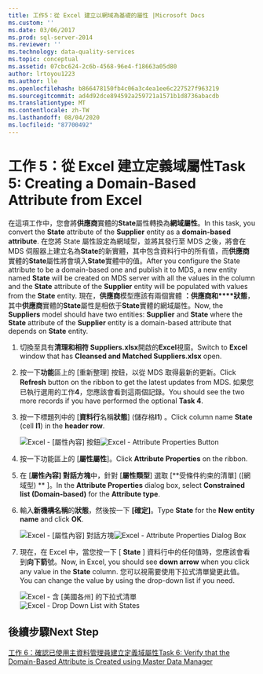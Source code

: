 ```yaml
---
title: 工作5：從 Excel 建立以網域為基礎的屬性 |Microsoft Docs
ms.custom: ''
ms.date: 03/06/2017
ms.prod: sql-server-2014
ms.reviewer: ''
ms.technology: data-quality-services
ms.topic: conceptual
ms.assetid: 07cbc624-2c6b-4568-96e4-f18663a05d80
author: lrtoyou1223
ms.author: lle
ms.openlocfilehash: b866478150fb4c06a3c4ea1ee6c227527f963219
ms.sourcegitcommit: ad4d92dce894592a259721a1571b1d8736abacdb
ms.translationtype: MT
ms.contentlocale: zh-TW
ms.lasthandoff: 08/04/2020
ms.locfileid: "87700492"
---
```

# <a name="task-5-creating-a-domain-based-attribute-from-excel"></a><span data-ttu-id="182fe-102">工作 5：從 Excel 建立定義域屬性</span><span class="sxs-lookup"><span data-stu-id="182fe-102">Task 5: Creating a Domain-Based Attribute from Excel</span></span>
  <span data-ttu-id="182fe-103">在這項工作中，您會將**供應商**實體的**State**屬性轉換為**網域屬性**。</span><span class="sxs-lookup"><span data-stu-id="182fe-103">In this task, you convert the **State** attribute of the **Supplier** entity as a **domain-based attribute**.</span></span> <span data-ttu-id="182fe-104">在您將 State 屬性設定為網域型，並將其發行至 MDS 之後，將會在 MDS 伺服器上建立名為**State**的新實體，其中包含資料行中的所有值，而**供應商**實體的**State**屬性將會填入**State**實體中的值。</span><span class="sxs-lookup"><span data-stu-id="182fe-104">After you configure the State attribute to be a domain-based one and publish it to MDS, a new entity named **State** will be created on MDS server with all the values in the column and the **State** attribute of the **Supplier** entity will be populated with values from the **State** entity.</span></span> <span data-ttu-id="182fe-105">現在，**供應商**模型應該有兩個實體 **：供應商和\*\*\*\*狀態**，其中**供應商**實體的**State**屬性是相依于**State**實體的網域屬性。</span><span class="sxs-lookup"><span data-stu-id="182fe-105">Now, the **Suppliers** model should have two entities: **Supplier** and **State** where the **State** attribute of the **Supplier** entity is a domain-based attribute that depends on **State** entity.</span></span>  
  
1.  <span data-ttu-id="182fe-106">切換至具有**清理和相符 Suppliers.xlsx**開啟的**Excel**視窗。</span><span class="sxs-lookup"><span data-stu-id="182fe-106">Switch to **Excel** window that has **Cleansed and Matched Suppliers.xlsx** open.</span></span>  
  
2.  <span data-ttu-id="182fe-107">按一下**功能**區上的 [重新整理] 按鈕，以從 MDS 取得最新的更新。</span><span class="sxs-lookup"><span data-stu-id="182fe-107">Click **Refresh** button on the ribbon to get the latest updates from MDS.</span></span> <span data-ttu-id="182fe-108">如果您已執行選用的工作**4**，您應該會看到這兩個記錄。</span><span class="sxs-lookup"><span data-stu-id="182fe-108">You should see the two more records if you have performed the optional **Task 4**.</span></span>  
  
3.  <span data-ttu-id="182fe-109">按一下標題列中的 [**資料行**名稱**狀態**] (儲存格**I1**) 。</span><span class="sxs-lookup"><span data-stu-id="182fe-109">Click column name **State** (cell **I1**) in the **header row**.</span></span>  
  
     <span data-ttu-id="182fe-110">![Excel - [屬性內容] 按鈕](../../2014/tutorials/media/et-creatingadomainbasedattributefromexcel-01.jpg "Excel - [屬性內容] 按鈕")</span><span class="sxs-lookup"><span data-stu-id="182fe-110">![Excel - Attribute Properties Button](../../2014/tutorials/media/et-creatingadomainbasedattributefromexcel-01.jpg "Excel - Attribute Properties Button")</span></span>  
  
4.  <span data-ttu-id="182fe-111">按一下功能區上的 [**屬性屬性**]。</span><span class="sxs-lookup"><span data-stu-id="182fe-111">Click **Attribute Properties** on the ribbon.</span></span>  
  
5.  <span data-ttu-id="182fe-112">在 [**屬性內容] 對話方塊**中，針對 [**屬性類型**] 選取 [\*\*受條件約束的清單] ([網域型) \*\* ]。</span><span class="sxs-lookup"><span data-stu-id="182fe-112">In the **Attribute Properties** dialog box, select **Constrained list (Domain-based)** for the **Attribute type**.</span></span>  
  
6.  <span data-ttu-id="182fe-113">輸入**新機構名稱**的**狀態**，然後按一下 **[確定]**。</span><span class="sxs-lookup"><span data-stu-id="182fe-113">Type **State** for the **New entity name** and click **OK**.</span></span>  
  
     <span data-ttu-id="182fe-114">![Excel - [屬性內容] 對話方塊](../../2014/tutorials/media/et-creatingadomainbasedattributefromexcel-02.jpg "Excel - [屬性內容] 對話方塊")</span><span class="sxs-lookup"><span data-stu-id="182fe-114">![Excel - Attribute Properties Dialog Box](../../2014/tutorials/media/et-creatingadomainbasedattributefromexcel-02.jpg "Excel - Attribute Properties Dialog Box")</span></span>  
  
7.  <span data-ttu-id="182fe-115">現在，在 Excel 中，當您按一下 [ **State** ] 資料行中的任何值時，您應該會看到**向下箭**號。</span><span class="sxs-lookup"><span data-stu-id="182fe-115">Now, in Excel, you should see **down arrow** when you click any value in the **State** column.</span></span> <span data-ttu-id="182fe-116">您可以視需要使用下拉式清單變更此值。</span><span class="sxs-lookup"><span data-stu-id="182fe-116">You can change the value by using the drop-down list if you need.</span></span>  
  
     <span data-ttu-id="182fe-117">![Excel - 含 [美國各州] 的下拉式清單](../../2014/tutorials/media/et-creatingadomainbasedattributefromexcel-03.jpg "Excel - 含 [美國各州] 的下拉式清單")</span><span class="sxs-lookup"><span data-stu-id="182fe-117">![Excel - Drop Down List with States](../../2014/tutorials/media/et-creatingadomainbasedattributefromexcel-03.jpg "Excel - Drop Down List with States")</span></span>  
  
## <a name="next-step"></a><span data-ttu-id="182fe-118">後續步驟</span><span class="sxs-lookup"><span data-stu-id="182fe-118">Next Step</span></span>  
 [<span data-ttu-id="182fe-119">工作 6：確認已使用主資料管理員建立定義域屬性</span><span class="sxs-lookup"><span data-stu-id="182fe-119">Task 6: Verify that the Domain-Based Attribute is Created using Master Data Manager</span></span>](../../2014/tutorials/task-6-verify-domain-based-attribute-master-data-manager.md)  
  
  
